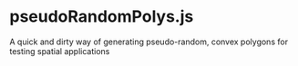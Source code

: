 # pseudoRandomPolys.js
A quick and dirty way of generating pseudo-random, convex polygons for testing spatial applications
